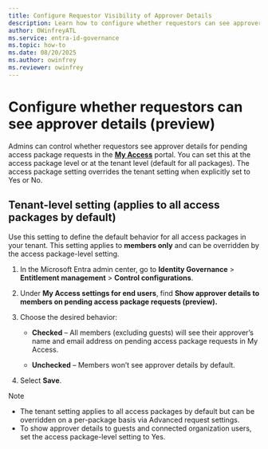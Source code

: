 ```yaml
---
title: Configure Requestor Visibility of Approver Details
description: Learn how to configure whether requestors can see approver details for pending access package requests in the My Access portal at the tenant or package level.
author: OWinfreyATL
ms.service: entra-id-governance
ms.topic: how-to
ms.date: 08/20/2025
ms.author: owinfrey
ms.reviewer: owinfrey
---
```


# Configure whether requestors can see approver details (preview)

Admins can control whether requestors see approver details for pending access package requests in the [**My Access**](https://myaccess.microsoft.com) portal. You can set this at the access package level or at the tenant level (default for all packages). The access package setting overrides the tenant setting when explicitly set to Yes or No.

## Tenant-level setting (applies to all access packages by default)

Use this setting to define the default behavior for all access packages in your tenant. This setting applies to **members only** and can be overridden by the access package-level setting.

1. In the Microsoft Entra admin center, go to **Identity Governance** > **Entitlement management** > **Control configurations**.

2. Under **My Access settings for end users**, find **Show approver details to members on pending access package requests (preview).**

3. Choose the desired behavior:

   - **Checked** – All members (excluding guests) will see their approver’s name and email address on pending access package requests in My Access.

   - **Unchecked** – Members won’t see approver details by default.

4. Select **Save**.

> [!NOTE]
> - The tenant setting applies to all access packages by default but can be overridden on a per-package basis via Advanced request settings.
> - To show approver details to guests and connected organization users, set the access package-level setting to Yes.



